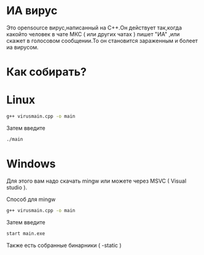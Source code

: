 # ИА вирус

Это opensource вирус,написанный на C++.Он действует так,когда какойто человек в чате МКС ( или других чатах ) пишет "ИА" ,или скажет в голосовом сообщении.То он становится зараженным и болеет иа вирусом.

# Как собирать?

# Linux

```bash
g++ virusmain.cpp -o main
```

Затем введите

```bash
./main
```

# Windows

Для этого вам надо скачать mingw или можете через MSVC ( Visual studio ).

Способ для mingw

```bash
g++ virusmain.cpp -o main
```

Затем введите

```bash
start main.exe
```

Также есть собранные бинарники ( -static )
